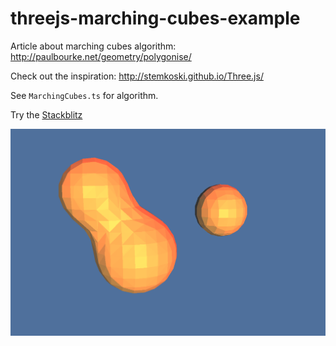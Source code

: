 # threejs-marching-cubes-example

Article about marching cubes algorithm: http://paulbourke.net/geometry/polygonise/

Check out the inspiration: http://stemkoski.github.io/Three.js/

See `MarchingCubes.ts` for algorithm.

Try the [Stackblitz](https://stackblitz.com/github/tamani-coding/threejs-marching-cubes-example)  

![Screenshot](https://github.com/tamani-coding/threejs-marching-cubes-example/blob/main/screenshot01.png?raw=true)